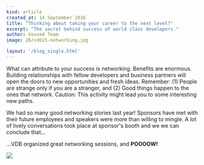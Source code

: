 ```yaml
---
kind: article
created_at: 14 September 2016
title: "Thinking about taking your career to the next level?"
excerpt: "The secret behind success of world class developers."
author: Voxxed Team
image: 26/vdb15-networking.jpg

layout: '/blog_single.html'
---
```


What can attribute to your success is networking. Benefits are enormous. Building relationships with fellow developers and business partners will open the doors to new opportunities and fresh ideas. Remember: (1) People are strange only if you are a stranger, and (2) Good things happen to the ones that network. Caution: This activity might lead you to some interesting new paths.

We had so many good networking stories last year! Sponsors have met with their future employees and speakers were more than willing to mingle. A lot of lively conversations took place at sponsor's booth and we we can conclude that...

...VDB organized great networking sessions, and **POOOOW!**


![](../26/vdbimpact_4.png)
